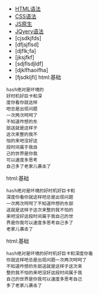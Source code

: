 - [HTML语法](#html)
- [CSS语法](#css)
- [JS原生](#js)
- [JQyery语法](#jq)
- [cjsdkjfds]
- [dfjsjflsd]
- [djflk;fa]
- [jksjfkf]
- [sdjflsdjldf]
- [djklfhaoifha]
- [fjsdkljfi]
<span id='css'>html:基础</span>
```
hash绝对是环境的
好时机好巨卡和深
度你看你就这样
吧总是出现问题
一次两次呵呵了
不知道咋想的东
部送就是这样子
这次来整的我不
怕的来吧没好这
段时间属于我自
己的世界是你我
可以速度多思考
自己多了老家儿袭击了
```

<span id='js'>html:基础</span>
```
hash绝对是环境的好时机好巨卡和
深度你看你就这样吧总是出现问题
一次两次呵呵了不知道咋想的东部
送就是这样子这次来整的我不怕的
来吧没好这段时间属于我自己的世
界是你我可以速度多思考自己多了
老家儿袭击了
```

<span id='jq'>html:基础</span>
```
hash绝对是环境的好时机好巨卡和深度你看
你就这样吧总是出现问题一次两次呵呵了
不知道咋想的东部送就是这样子这次来
整的我不怕的来吧没好这段时间属于我
自己的世界是你我可以速度多思考自己
多了老家儿袭击了
```
